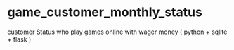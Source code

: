 # game_customer_monthly_status
customer Status who play games online with wager money ( python + sqlite + flask )
